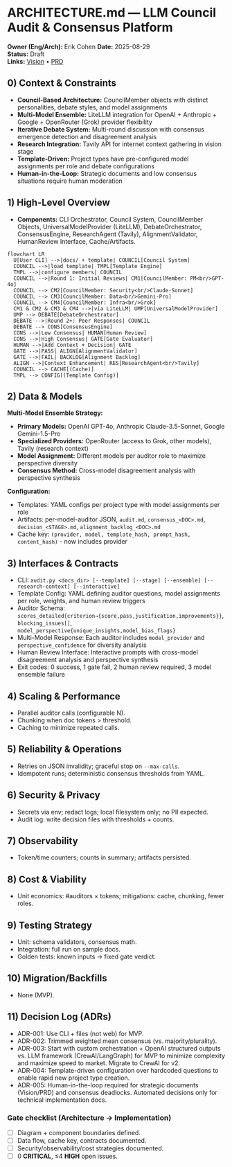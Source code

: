 # ARCHITECTURE.md — LLM Council Audit & Consensus Platform

**Owner (Eng/Arch):** Erik Cohen 
**Date:** 2025-08-29  
**Status:** Draft  
**Links:** [Vision](./VISION.md) • [PRD](./PRD.md)

## 0) Context & Constraints
- **Council-Based Architecture:** CouncilMember objects with distinct personalities, debate styles, and model assignments
- **Multi-Model Ensemble:** LiteLLM integration for OpenAI + Anthropic + Google + OpenRouter (Grok) provider flexibility
- **Iterative Debate System:** Multi-round discussion with consensus emergence detection and disagreement analysis
- **Research Integration:** Tavily API for internet context gathering in vision stage
- **Template-Driven:** Project types have pre-configured model assignments per role and debate configurations
- **Human-in-the-Loop:** Strategic documents and low consensus situations require human moderation

## 1) High-Level Overview

- **Components:** CLI Orchestrator, Council System, CouncilMember Objects, UniversalModelProvider (LiteLLM), DebateOrchestrator, ConsensusEngine, ResearchAgent (Tavily), AlignmentValidator, HumanReview Interface, Cache/Artifacts.

```mermaid
flowchart LR
  U[User CLI] -->|docs/ + template| COUNCIL[Council System]
  COUNCIL -->|load template| TMPL[Template Engine]
  TMPL -->|configure members| COUNCIL
  COUNCIL -->|Round 1: Initial Reviews| CM1[CouncilMember: PM<br/>GPT-4o]
  COUNCIL --> CM2[CouncilMember: Security<br/>Claude-Sonnet]
  COUNCIL --> CM3[CouncilMember: Data<br/>Gemini-Pro]
  COUNCIL --> CM4[CouncilMember: Infra<br/>Grok]
  CM1 & CM2 & CM3 & CM4 -->|via LiteLLM| UMP[UniversalModelProvider]
  UMP --> DEBATE[DebateOrchestrator]
  DEBATE -->|Round 2+: Peer Responses| COUNCIL
  DEBATE --> CONS[ConsensusEngine]
  CONS -->|Low Consensus| HUMAN[Human Review]
  CONS -->|High Consensus| GATE[Gate Evaluator]
  HUMAN -->|Add Context + Decision| GATE
  GATE -->|PASS| ALIGN[AlignmentValidator]
  GATE -->|FAIL| BACKLOG[Alignment Backlog]
  ALIGN -->|Context Enhancement| RES[ResearchAgent<br/>Tavily]
  COUNCIL --> CACHE[(Cache)]
  TMPL --> CONFIG[(Template Config)]
```

## 2) Data & Models

**Multi-Model Ensemble Strategy:**
- **Primary Models:** OpenAI GPT-4o, Anthropic Claude-3.5-Sonnet, Google Gemini-1.5-Pro
- **Specialized Providers:** OpenRouter (access to Grok, other models), Tavily (research context)
- **Model Assignment:** Different models per auditor role to maximize perspective diversity
- **Consensus Method:** Cross-model disagreement analysis with perspective synthesis

**Configuration:**
- Templates: YAML configs per project type with model assignments per role
- Artifacts: per-model-auditor JSON, `audit.md`, `consensus_<DOC>.md`, `decision_<STAGE>.md`, `alignment_backlog_<DOC>.md`
- Cache key: `(provider, model, template_hash, prompt_hash, content_hash)` - now includes provider

## 3) Interfaces & Contracts

- CLI: `audit.py <docs_dir> [--template] [--stage] [--ensemble] [--research-context] [--interactive]`
- Template Config: YAML defining auditor questions, model assignments per role, weights, and human review triggers
- Auditor Schema: `scores_detailed{criterion→{score,pass,justification,improvements}}`, `blocking_issues[]`, `model_perspective{unique_insights,model_bias_flags}`
- Multi-Model Response: Each auditor includes `model_provider` and `perspective_confidence` for diversity analysis
- Human Review Interface: Interactive prompts with cross-model disagreement analysis and perspective synthesis
- Exit codes: 0 success, 1 gate fail, 2 human review required, 3 model ensemble failure

## 4) Scaling & Performance
- Parallel auditor calls (configurable N).  
- Chunking when doc tokens > threshold.  
- Caching to minimize repeated calls.

## 5) Reliability & Operations
- Retries on JSON invalidity; graceful stop on `--max-calls`.  
- Idempotent runs; deterministic consensus thresholds from YAML.

## 6) Security & Privacy
- Secrets via env; redact logs; local filesystem only; no PII expected.  
- Audit log: write decision files with thresholds + counts.

## 7) Observability
- Token/time counters; counts in summary; artifacts persisted.

## 8) Cost & Viability
- Unit economics: #auditors × tokens; mitigations: cache, chunking, fewer roles.

## 9) Testing Strategy
- Unit: schema validators, consensus math.  
- Integration: full run on sample docs.  
- Golden tests: known inputs → fixed gate verdict.

## 10) Migration/Backfills
- None (MVP).

## 11) Decision Log (ADRs)

- ADR-001: Use CLI + files (not web) for MVP.  
- ADR-002: Trimmed weighted mean consensus (vs. majority/plurality).
- ADR-003: Start with custom orchestration + OpenAI structured outputs vs. LLM framework (CrewAI/LangGraph) for MVP to minimize complexity and maximize speed to market. Migrate to CrewAI for v2.
- ADR-004: Template-driven configuration over hardcoded questions to enable rapid new project type creation.
- ADR-005: Human-in-the-loop required for strategic documents (Vision/PRD) and consensus deadlocks. Automated decisions only for technical implementation docs.

### Gate checklist (Architecture → Implementation)
- [ ] Diagram + component boundaries defined.  
- [ ] Data flow, cache key, contracts documented.  
- [ ] Security/observability/cost strategies documented.  
- [ ] 0 **CRITICAL**, ≤4 **HIGH** open issues.
